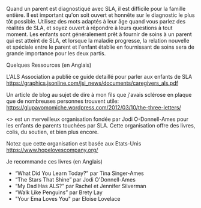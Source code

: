Quand un parent est diagnostiqué avec SLA, il est difficile pour la famille entière.
Il est important qu'on soit ouvert et honnête sur le diagnostic le plus tôt possible.
Utilisez des mots adaptés à leur âge quand vous parlez des réalités de SLA, et soyez 
ouvert à répondre à leurs questions à tout moment. Les enfants sont généralement prêt à 
fournir de soins à un parent qui est atteint de SLA, et lorsque la maladie progresse, 
la relation nouvelle et spéciale entre le parent et l'enfant établie en fournissant
de soins sera de grande importance pour les deux partis.

Quelques Ressources (en Anglais)

L'ALS Association a publié ce guide detaillé pour parler aux enfants de SLA
https://graphics.jsonline.com/jsi_news/documents/caregivers_als.pdf

Un article de blog au sujet de dire à mon fils que j'avais sclérose en plaque que de nombreuses personnes trouvent utile:
https://glupavomomiche.wordpress.com/2012/03/10/the-three-letters/

<<Hope Loves Company>> est un merveilleux organisation fondée par Jodi O-Donnell-Ames
pour les enfants de parents touchées par SLA. Cette organisation offre des livres, colis,
du soutien, et bien plus encore.

Notez que cette organisation est basée aux Etats-Unis
https://www.hopelovescompany.org/


Je recommande ces livres (en Anglais)
* “What Did You Learn Today?” par Tina Singer-Ames
* “The Stars That Shine” par Jodi O'Donnell-Ames
* “My Dad Has ALS?” par Rachel et Jennifer Silverman
* “Walk Like Penguins” par Brety Lay
* "Your Ema Loves You" par Eloise Lovelace

